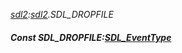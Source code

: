 _[sdl2](../../modules/sdl2/sdl2-module.md):[sdl2](../../modules/sdl2/sdl2-module.md).SDL\_DROPFILE_
##### Const SDL\_DROPFILE:[SDL_EventType](../../modules/sdl2/sdl2-sdl_eventtype.md)
